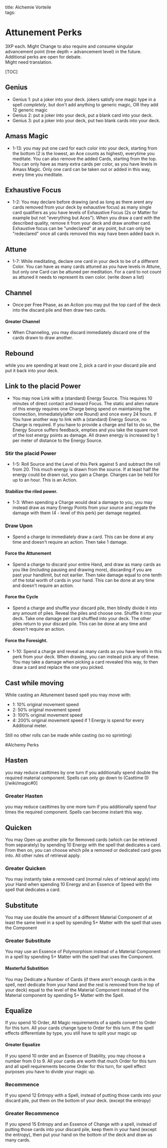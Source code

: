 title: Alchemie Vorteile  
tags:   
# Attunement Perks
3XP each. Might Change to also require and consume singular advancement point (tree depth = advancement level) in the future.  
Additional perks are open for debate.  
Might need translation.  

[TOC]  

## Genius
* Genius 1: put a joker into your deck. jokers satisfy one magic type in a spell _completely_, but don't add anything to generic magic, OR they add 12 generic magic  
* Genius 2: put a joker into your deck, put a blank card into your deck.  
* Genius 3: put a joker into your deck, put two blank cards into your deck.  
## Amass Magic
* 1-13: you may put one card for each color into your deck, starting from the bottom (2 is the lowest, an Ace counts as highest), everytime you meditate. You can also remove the added Cards, starting from the top. You can only have as many extra cards per color, as you have levels in Amass Magic. Only one card can be taken out or added in this way, every time you meditate.  
## Exhaustive Focus
* 1-2: You may declare before drawing (and as long as there arent any cards removed from your deck by exhaustive focus) as many single card qualifiers as you have levels of Exhaustive Focus (2s or Matter for example but not "everything but Aces"). When you draw a card with the described quality, remove it from your deck and draw another card. Exhaustive focus can be "undeclared" at any point, but can only be "redeclared" once all cards removed this way have been added back in.  
## Attune
* 1-7: While meditating, declare one card in your deck to be of a different Color. You can have as many cards attuned as you have levels in Attune, but only one Card can be attuned per meditation. For a card to not count as attuned it needs to represent its own color. (write down a list)  
## Channel
* Once per Free Phase, as an Action you may put the top card of the deck into the discard pile and then draw two cards.  
#### Greater Channel
* When Channeling, you may discard immediately discard one of the cards drawn to draw another.
## Rebound
while you are spending at least one 2, pick a card in your discard pile and put it back into your deck.  
## Link to the placid Power
* You may now Link with a (standard) Energy Source. This requires 10 minutes of direct contact and inward Focus. The static and alien nature of this energy requires one Charge being spend on maintaining the connection, Immediately(after one Round) and once every 24 hours. If You have another way to link with a (standard) Energy Source, no Charge is required.
If you have to provide a charge and fail to do so, the Energy Source suffers feedback, empties and you take the square root of the lost energy points as damage. All drawn energy is increased by 1 per meter of distance to the Energy Source.
### Stir the placid Power
* 1-5: Roll Source and the Level of this Perk against 5 and subtract the roll from 20. This much energy is drawn from the source. If at least half the energy could be drawn out, you gain a Charge. Charges can be held for up to an hour. This is an Action.
#### Stabilize the riled power.
* 1-3: When spending a Charge would deal a damage to you, you may instead draw as many Energy Points from your source and negate the damage with them (4 - level of this perk) per damage negated.
### Draw Upon
* Spend a charge to immediately draw a card. This can be done at any time and doesn't require an action. Then take 1 damage.
#### Force the Attunement
* Spend a charge to discard your entire Hand, and draw as many cards as you like (including pausing and drawing more), discarding if you are past your handlimit, but not earlier. Then take damage equal to one tenth of the total worth of cards in your hand. This can be done at any time and doesn't require an action.  
#### Force the Cycle
* Spend a charge and shuffle your discard pile, then blindly divide it into any amount of piles. Reveal the piles and choose one. Shuffle it into your deck. Take one damage per card shuffled into your deck. The other piles return to your discard pile. This can be done at any time and doesn't require an action.   
#### Force the Foresight.
* 1-10: Spend a charge and reveal as many cards as you have levels in this perk from your deck. When drawing, you can instead pick any of these. You may take a damage when picking a card revealed this way, to then draw a card and replace the one you picked.


## Cast while moving
While casting an Attunement based spell you may move with:
* 1: 10% original movement speed
* 2: 50% original movement speed
* 3: 100% original movement speed
* 4: 200% original movement speed if 1 Energy is spend for every Additional meter.

Still no other rolls can be made while casting (so no sprinting)


#Alchemy Perks
## Hasten
you may reduce casttimes by one turn if you additionally spend double the required material component. Spells can only go down to (Casttime 0)[/wiki/magic#0] 
### Greater Hasten
you may reduce casttimes by one more turn if you additionally spend four times the required component. Spells can become instant this way.
## Quicken
You may Open up another pile for Removed cards (which can be retrieved from separately) by spending 10 Energy with the spell that dedicates a card. From then on, you can choose which pile a removed or dedicated card goes into. All other rules of retrieval apply.  
### Greater Quicken
You may instantly take a removed card (normal rules of retrieval apply) into your Hand when spending 10 Energy and an Essence of Speed with the spell that dedicates a card.  
## Substitute
You may use double the amount of a different Material Component of at least the same level in a spell by spending 5+ Matter with the spell that uses the Component  
### Greater Substitute
You may use an Essence of Polymorphism instead of a Material Component in a spell by spending 5+ Matter with the spell that uses the Component.  
#### Masterful Substition
You may Dedicate a Number of Cards (if there aren't enough cards in the spell, next dedicate from your hand and the rest is removed from the top of your deck) equal to the level of the Material Component instead of the Material component by spending 5+ Matter with the Spell.
## Equalize
If you spend 10 Order, All Magic requirements of a spells convert to Order for this turn. All your cards change type to Order for this turn. If the spell effects differentiate by type, you still have to split your magic up  
#### Greater Equalize
If you spend 10 order and an Essence of Stability, you may choose a number from 0 to 9. All your cards are worth that much Order for this turn and all spell requirements become Order for this turn, for spell effect purposes you have to divide your magic up.  
### Recommence
If you spend 12 Entropy with a Spell, instead of putting those cards into your discard pile, put them on the bottom of your deck. (except the entropy)  
### Greater Recommence
If you spend 15 Entropy and an Essence of Change with a spell, instead of putting those cards into your discard pile, keep them in your hand (except the entropy), then put your hand on the bottom of the deck and draw as many cards.
